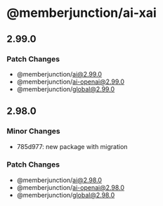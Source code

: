 # @memberjunction/ai-xai

## 2.99.0

### Patch Changes

- @memberjunction/ai@2.99.0
- @memberjunction/ai-openai@2.99.0
- @memberjunction/global@2.99.0

## 2.98.0

### Minor Changes

- 785d977: new package with migration

### Patch Changes

- @memberjunction/ai@2.98.0
- @memberjunction/ai-openai@2.98.0
- @memberjunction/global@2.98.0
